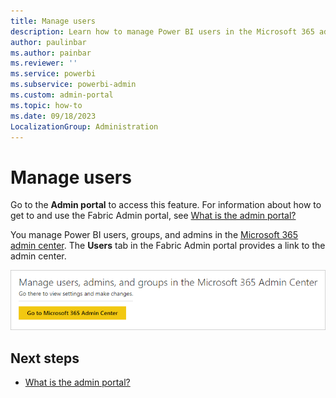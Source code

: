 ```yaml
---
title: Manage users
description: Learn how to manage Power BI users in the Microsoft 365 admin center by accessing the Users tab in the Fabric Admin portal.
author: paulinbar
ms.author: painbar
ms.reviewer: ''
ms.service: powerbi
ms.subservice: powerbi-admin
ms.custom: admin-portal
ms.topic: how-to
ms.date: 09/18/2023
LocalizationGroup: Administration
---
```


# Manage users

Go to the **Admin portal** to access this feature. For information about how to get to and use the Fabric Admin portal, see [What is the admin portal?](admin-center.md)

You manage Power BI users, groups, and admins in the [Microsoft 365 admin center](https://admin.microsoft.com/). The **Users** tab in the Fabric Admin portal provides a link to the admin center.

![Screenshot of the Microsoft 365 admin center link.](media/service-admin-portal-users/powerbi-admin-manage-users.png)

## Next steps

* [What is the admin portal?](admin-center.md)
